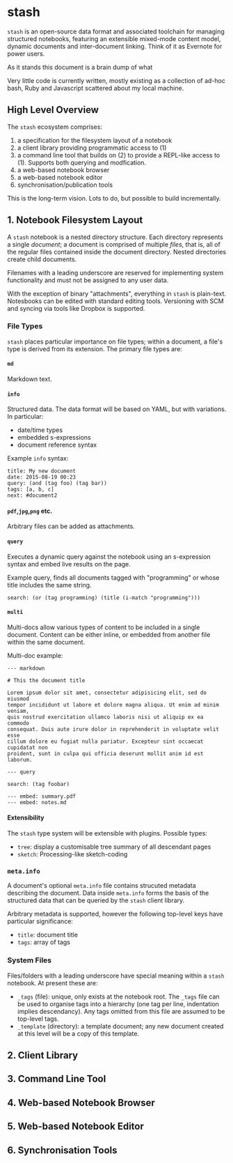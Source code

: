 # stash

`stash` is an open-source data format and associated toolchain for managing structured notebooks, featuring an extensible mixed-mode content model, dynamic documents and inter-document linking. Think of it as Evernote for power users.

As it stands this document is a brain dump of what 

Very little code is currently written, mostly existing as a collection of ad-hoc bash, Ruby and Javascript scattered about my local machine.

## High Level Overview

The `stash` ecosystem comprises:

  1. a specification for the filesystem layout of a notebook
  2. a client library providing programmatic access to (1)
  3. a command line tool that builds on (2) to provide a REPL-like access to (1). Supports both querying and modfication.
  4. a web-based notebook browser
  5. a web-based notebook editor
  6. synchronisation/publication tools

This is the long-term vision. Lots to do, but possible to build incrementally.

## 1. Notebook Filesystem Layout

A `stash` notebook is a nested directory structure. Each directory represents a single *document*; a document is comprised of multiple *files*, that is, all of the regular files contained inside the document directory. Nested directories create child documents.

Filenames with a leading underscore are reserved for implementing system functionality and must not be assigned to any user data.

With the exception of binary "attachments", everything in `stash` is plain-text. Notesbooks can be edited with standard editing tools. Versioning with SCM and syncing via tools like Dropbox is supported.

### File Types

`stash` places particular importance on file types; within a document, a file's type is derived from its extension. The primary file types are:

#### `md`

Markdown text.

#### `info`

Structured data. The data format will be based on YAML, but with variations. In particular:

  * date/time types
  * embedded s-expressions
  * document reference syntax

Example `info` syntax:

```
title: My new document
date: 2015-08-19 00:23
query: (and (tag foo) (tag bar))
tags: [a, b, c]
next: #document2
```

#### `pdf`,`jpg`,`png` etc.

Arbitrary files can be added as attachments.

#### `query`

Executes a dynamic query against the notebook using an s-expression syntax and embed live results on the page.

Example query, finds all documents tagged with "programming" or whose title includes the same string.

```
search: (or (tag programming) (title (i-match "programming")))
```

#### `multi`

Multi-docs allow various types of content to be included in a single document. Content can be either inline, or embedded from another file within the same document.

Multi-doc example:

```
--- markdown

# This the document title

Lorem ipsum dolor sit amet, consectetur adipisicing elit, sed do eiusmod
tempor incididunt ut labore et dolore magna aliqua. Ut enim ad minim veniam,
quis nostrud exercitation ullamco laboris nisi ut aliquip ex ea commodo
consequat. Duis aute irure dolor in reprehenderit in voluptate velit esse
cillum dolore eu fugiat nulla pariatur. Excepteur sint occaecat cupidatat non
proident, sunt in culpa qui officia deserunt mollit anim id est laborum.

--- query

search: (tag foobar)

--- embed: summary.pdf
--- embed: notes.md
```

#### Extensibility

The `stash` type system will be extensible with plugins. Possible types:

  * `tree`: display a customisable tree summary of all descendant pages
  * `sketch`: Processing-like sketch-coding

### `meta.info`

A document's optional `meta.info` file contains strucuted metadata describing the document. Data inside `meta.info` forms the basis of the structured data that can be queried by the `stash` client library.

Arbitrary metadata is supported, however the following top-level keys have particular significance:

  * `title`: document title
  * `tags`: array of tags

### System Files

Files/folders with a leading underscore have special meaning within a `stash` notebook. At present these are:

  * `_tags` (file): unique, only exists at the notebook root. The `_tags` file can be used to organise tags into a hierarchy (one tag per line, indentation implies descendancy). Any tags omitted from this file are assumed to be top-level tags.
  * `_template` (directory): a template document; any new document created at this level will be a copy of this template.

## 2. Client Library

## 3. Command Line Tool

## 4. Web-based Notebook Browser

## 5. Web-based Notebook Editor

## 6. Synchronisation Tools
